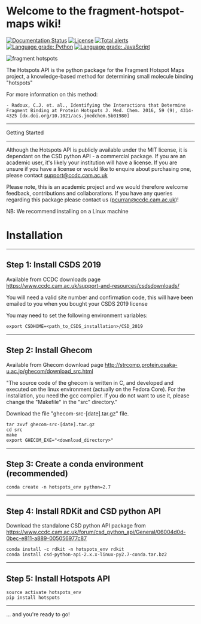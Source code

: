 # Welcome to the fragment-hotspot-maps wiki!

[![Documentation Status](https://readthedocs.org/projects/hotspots/badge/?version=latest)](https://hotspots.readthedocs.io/en/latest/?badge=latest)
[![License](http://img.shields.io/badge/license-MIT-blue.svg?style=flat)](https://github.com/prcurran/fragment_hotspot_maps/blob/master/LICENSE)
[![Total alerts](https://img.shields.io/lgtm/alerts/g/prcurran/fragment_hotspot_maps.svg?logo=lgtm&logoWidth=18)](https://lgtm.com/projects/g/prcurran/fragment_hotspot_maps/alerts/)
[![Language grade: Python](https://img.shields.io/lgtm/grade/python/g/prcurran/fragment_hotspot_maps.svg?logo=lgtm&logoWidth=18)](https://lgtm.com/projects/g/prcurran/fragment_hotspot_maps/context:python)
[![Language grade: JavaScript](https://img.shields.io/lgtm/grade/javascript/g/prcurran/fragment_hotspot_maps.svg?logo=lgtm&logoWidth=18)](https://lgtm.com/projects/g/prcurran/fragment_hotspot_maps/context:javascript)


![fragment hotspots](http://fragment-hotspot-maps.ccdc.cam.ac.uk/static/cover_small.jpg)


The Hotspots API is the python package for the Fragment Hotspot Maps project, a knowledge-based method for determining small molecule binding "hotspots" 

For more information on this method: 

    - Radoux, C.J. et. al., Identifying the Interactions that Determine Fragment Binding at Protein Hotspots J. Med. Chem. 2016, 59 (9), 4314-4325 [dx.doi.org/10.1021/acs.jmedchem.5b01980]


***************
Getting Started
***************

Although the Hotspots API is publicly available under the MIT license, it is dependant on the CSD python API - a commercial package. 
If you are an academic user, it's likely your institution will have a license. If you are unsure if you have a 
license or would like to enquire about purchasing one, please contact support@ccdc.cam.ac.uk


Please note, this is an academic project and we would therefore welcome feedback, contributions and collaborations.
If you have any queries regarding this package please contact us (pcurran@ccdc.cam.ac.uk)!


NB: We recommend installing on a Linux machine


Installation
===================

-------------------------
Step 1: Install CSDS 2019
-------------------------
Available from CCDC downloads page 
https://www.ccdc.cam.ac.uk/support-and-resources/csdsdownloads/


You will need a valid site number and confirmation code, this will have been emailed to you when you bought your CSDS 2019 license

You may need to set the following environment variables:

    export CSDHOME=<path_to_CSDS_installation>/CSD_2019




-------------------------
Step 2: Install Ghecom
-------------------------
Available from Ghecom download page
<http://strcomp.protein.osaka-u.ac.jp/ghecom/download_src.html>

"The source code of the ghecom is written in C, and developed and executed on
the linux environment (actually on the Fedora Core).  For the installation,
you need the gcc compiler.  If you do not want to use it, please change the
"Makefile" in the "src" directory."

Download the file "ghecom-src-[date].tar.gz" file.


    tar zxvf ghecom-src-[date].tar.gz
    cd src
    make
    export GHECOM_EXE="<download_directory>"
	
	
------------------------------------------------
Step 3: Create a conda environment (recommended)
------------------------------------------------

    conda create -n hotspots_env python=2.7

------------------------------------------------
Step 4: Install RDKit and CSD python API
------------------------------------------------
Download the standalone CSD python API package from 
https://www.ccdc.cam.ac.uk/forum/csd_python_api/General/06004d0d-0bec-e811-a889-005056977c87


	conda install -c rdkit -n hotspots_env rdkit
	conda install csd-python-api-2.x.x-linux-py2.7-conda.tar.bz2
	
------------------------------------------------
Step 5: Install Hotspots API
------------------------------------------------

    source activate hotspots_env
    pip install hotspots

------------------------------------------------

... and you're ready to go!
